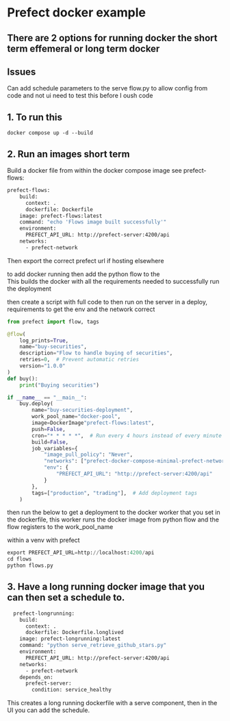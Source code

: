 # Prefect docker example 

## There are 2 options for running docker the short term effemeral or long term docker 


## Issues

Can add schedule parameters to the serve flow.py to allow config from code and not ui need to test this before I oush code

## 1. To run this 

``` 
docker compose up -d --build
```



## 2. Run an images short term 


Build a docker file from within the docker compose image  see   prefect-flows:

``` Dockerfile
prefect-flows:
    build:
      context: .
      dockerfile: Dockerfile
    image: prefect-flows:latest
    command: "echo 'Flows image built successfully'"
    environment:
      PREFECT_API_URL: http://prefect-server:4200/api
    networks:
      - prefect-network 
```

Then export the correct prefect url if hosting elsewhere 


to add docker running then add the python flow to the  
This builds the docker with all the requirements needed to successfully run the deployment

then create a script with full code to then run on the server in a deploy, requirements to get the env and the network correct

``` python 
from prefect import flow, tags

@flow(
    log_prints=True,
    name="buy-securities",
    description="Flow to handle buying of securities",
    retries=0,  # Prevent automatic retries
    version="1.0.0"
)
def buy():
    print("Buying securities")

if __name__ == "__main__":
    buy.deploy(
        name="buy-securities-deployment",
        work_pool_name="docker-pool",
        image=DockerImage"prefect-flows:latest",
        push=False,
        cron="* * * * *",  # Run every 4 hours instead of every minute
        build=False,
        job_variables={
            "image_pull_policy": "Never",
            "networks": ["prefect-docker-compose-minimal-prefect-network"],
            "env": {
                "PREFECT_API_URL": "http://prefect-server:4200/api"
            }
        },
        tags=["production", "trading"],  # Add deployment tags
    )
```

then run the below to get a deployment to the docker worker that you set in the dockerfile, this worker runs the docker image from python flow and the flow registers to the work_pool_name

within a venv with prefect
``` python 
export PREFECT_API_URL=http://localhost:4200/api
cd flows
python flows.py 
```

## 3. Have a long running docker image that you can then set a schedule to.


``` Dockerfile
  prefect-longrunning:
    build:
      context: .
      dockerfile: Dockerfile.longlived
    image: prefect-longrunning:latest
    command: "python serve_retrieve_github_stars.py"
    environment:
      PREFECT_API_URL: http://prefect-server:4200/api
    networks:
      - prefect-network
    depends_on:
      prefect-server:
        condition: service_healthy
```

This creates a long running dockerfile with a serve component, then in the UI you can add the schedule.
